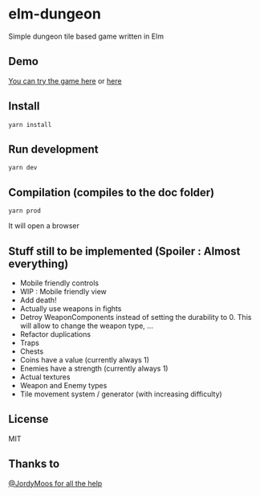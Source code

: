 # elm-dungeon

Simple dungeon tile based game written in Elm 

## Demo

[You can try the game here](https://www.lengrand.fr/elm-dungeon/) or [here](https://jlengrand.github.io/elm-dungeon)

## Install

```
yarn install
```

## Run development

```
yarn dev
```

## Compilation (compiles to the doc folder)

```
yarn prod
```


It will open a browser


## Stuff still to be implemented (Spoiler : Almost everything)

* Mobile friendly controls
* WIP : Mobile friendly view
* Add death!
* Actually use weapons in fights
* Detroy WeaponComponents instead of setting the durability to 0. This will allow to change the weapon type, ...
* Refactor duplications
* Traps
* Chests
* Coins have a value (currently always 1)
* Enemies have a strength (currently always 1)
* Actual textures
* Weapon and Enemy types
* Tile movement system / generator (with increasing difficulty)


## License

MIT

## Thanks to

[@JordyMoos for all the help](https://github.com/JordyMoos)